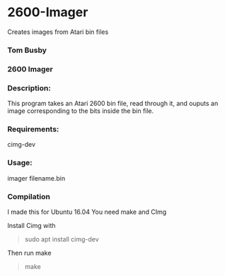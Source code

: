 # 2600-Imager
Creates images from Atari bin files

### Tom Busby

### 2600 Imager

### Description:

This program takes an Atari 2600 bin file, read through it, and ouputs
an image corresponding to the bits inside the bin file.

### Requirements:

cimg-dev

### Usage:

imager filename.bin

### Compilation

I made this for Ubuntu 16.04
You need make and CImg

Install Cimg with

> sudo apt install cimg-dev
  
Then run make

> make
